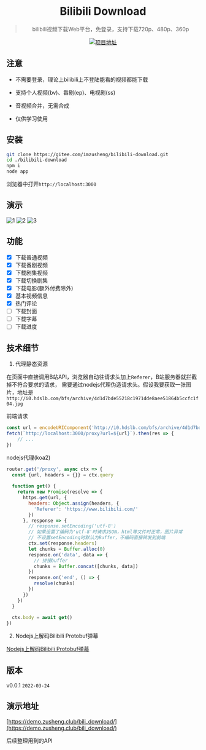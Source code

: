 <div align="center">
  <h1>Bilibili Download</h1>
  <blockquote>bilibili视频下载Web平台，免登录，支持下载720p、480p、360p</blockquote>
</div>

<p align="center">
    <a href="https://demo.zusheng.club/bili_download/">
        <img src="https://img.shields.io/badge/项目地址-demo.zusheng.club/bili_download-green.svg?style=flat-square" alt="项目地址">
    </a>
</p>

## 注意

* 不需要登录，理论上bilibili上不登陆能看的视频都能下载

* 支持个人视频(bv)、番剧(ep)、电视剧(ss)

* 音视频合并，无需合成

* 仅供学习使用

## 安装

```bash
git clone https://gitee.com/imzusheng/bilibili-download.git
cd ./bilibili-download
npm i
node app
```

浏览器中打开`http://localhost:3000`

## 演示

![1](./screenshots/02.png)
![2](./screenshots/03.png)
![3](./screenshots/01.png)

## 功能

* [x] 下载普通视频
* [x] 下载番剧视频
* [x] 下载剧集视频
* [x] 下载切换剧集
* [x] 下载电影(额外付费除外)
* [x] 基本视频信息
* [x] 热门评论
* [ ] 下载封面
* [ ] 下载字幕
* [ ] 下载进度

## 技术细节
1. 代理静态资源

在页面中直接调用B站API，浏览器自动往请求头加上`Referer`，B站服务器就拦截掉不符合要求的请求，
需要通过nodejs代理伪造请求头。假设我要获取一张图片，地址是`http://i0.hdslb.com/bfs/archive/4d1d7bde55218c1971dde8aee51864b5ccfc1f04.jpg`

前端请求

```javascript
const url = encodeURIComponent('http://i0.hdslb.com/bfs/archive/4d1d7bde55218c1971dde8aee51864b5ccfc1f04.jpg')
fetch(`http://localhost:3000/proxy?url=${url}`).then(res => {
    // ...
})
```

nodejs代理(koa2)

```javascript
router.get('/proxy', async ctx => {
  const {url, headers = {}} = ctx.query
  
  function get() {
    return new Promise(resolve => {
      https.get(url, {
        headers: Object.assign(headers, {
          'Referer': 'https://www.bilibili.com/'
        })
      }, response => {
        // response.setEncoding('utf-8')
        // 如果设置了编码为'utf-8'时请求JSON，html等文件时正常，图片异常
        // 不设置setEncoding时默认为Buffer，不编码直接转发到前端
        ctx.set(response.headers)
        let chunks = Buffer.alloc(0)
        response.on('data', data => {
          // 拼接buffer
          chunks = Buffer.concat([chunks, data])
        })
        response.on('end', () => {
          resolve(chunks)
        })
      })
    })
  }
  
  ctx.body = await get()
})
```

2. Nodejs上解码Bilibili Protobuf弹幕

[Nodejs上解码Bilibili Protobuf弹幕](https://blog.zusheng.club/Blog/Detail?_id=623d8f194c5813a16dccfe8f)

## 版本

v0.0.1 `2022-03-24`

## 演示地址

[https://demo.zusheng.club/bili_download/](https://demo.zusheng.club/bili_download/)

后续整理用到的API

